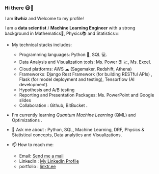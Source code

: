### Hi there 😃👋
I am **Bwhiz** and Welcome to my profile!

I am a **data scientist** / **Machine Learning Engineer** with a strong background in Mathematics📐, Physics📚 and Statistics📊

- My technical stacks includes:
  - Programming languages: Python 🐍, SQL 💻.
  - Data Analysis and Visualization tools: Ms. Power BI 📈, Ms. Excel.
  - Cloud platforms: AWS ☁ (Sagemaker, Redshift, Athena)
  - Frameworks: Django Rest Framework (for building RESTful APIs) , Flask (for model deployment and testing), Tensorflow (AI development).
  - Hypothesis and A/B testing
  - Reporting and Presentation Packages: Ms. PowerPoint and Google slides
  - Collaboration : Github, BitBucket .

- I'm currently learning *Quantum Machine Learning* (QML) and Optimizations .

- 💬 Ask me about : Python, SQL, Machine Learning, DRF, Physics & Statistical concepts, Data analytics and Visualizations.

- 📫 How to reach me:
  - Email: [Send me a mail](ejelonubenedict99@gmail.com)
  - LinkedIn : [My LinkedIn Profile](https://www.linkedin.com/in/benedict-ositadinma-ejelonu-367a6218a)
  - portfolio : [linktr.ee](https://linktr.ee/Bwhiz)

